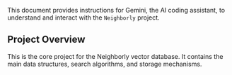 This document provides instructions for Gemini, the AI coding assistant, to understand and interact with the `Neighborly` project.

## Project Overview

This is the core project for the Neighborly vector database. It contains the main data structures, search algorithms, and storage mechanisms.
